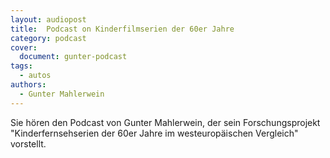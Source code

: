 ```yaml
---
layout: audiopost
title:  Podcast on Kinderfilmserien der 60er Jahre
category: podcast
cover:
  document: gunter-podcast
tags:
  - autos
authors:
  - Gunter Mahlerwein
---
```

Sie hören den Podcast von Gunter Mahlerwein, der sein Forschungsprojekt "Kinderfernsehserien der 60er Jahre im westeuropäischen Vergleich" vorstellt.
